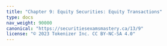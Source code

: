 ```yaml
---
title: "Chapter 9: Equity Securities: Equity Transactions"
type: docs
nav_weight: 90000
canonical: "https://securitiesexamsmastery.ca/13/9"
license: "© 2023 Tokenizer Inc. CC BY-NC-SA 4.0"
---
```

